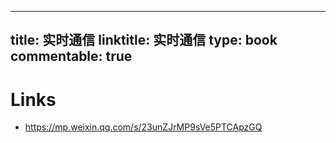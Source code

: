 
---
title: 实时通信
linktitle: 实时通信
type: book
commentable: true
---

# Links

- https://mp.weixin.qq.com/s/23unZJrMP9sVe5PTCApzGQ

    
